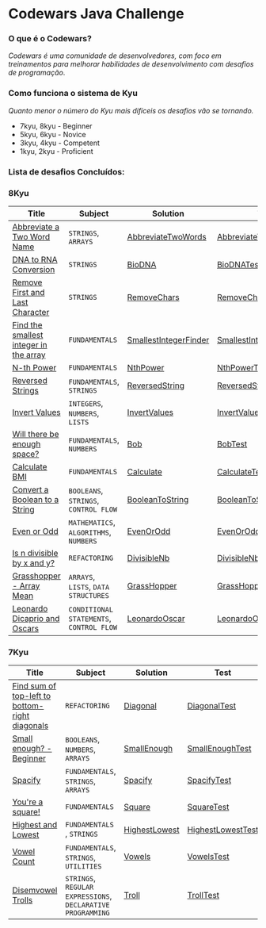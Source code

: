 #  Codewars Java Challenge

### O que é o Codewars?
_Codewars é uma comunidade de desenvolvedores, com foco em treinamentos para melhorar habilidades de desenvolvimento com
desafios de programação_.

### Como funciona o sistema de Kyu
_Quanto menor o número do Kyu mais difíceis os desafios vão se tornando._

- 7kyu, 8kyu - Beginner
- 5kyu, 6kyu - Novice
- 3kyu, 4kyu - Competent
- 1kyu, 2kyu - Proficient


### Lista de desafios Concluídos: 


### 8Kyu 

| Title                                                                                            | Subject                                  | Solution                                                                                                                                      | Test                                                                                                                                                  |
|--------------------------------------------------------------------------------------------------|------------------------------------------|-----------------------------------------------------------------------------------------------------------------------------------------------|-------------------------------------------------------------------------------------------------------------------------------------------------------|
| [Abbreviate a Two Word Name](https://www.codewars.com/kata/57eadb7ecd143f4c9c0000a3)             | `STRINGS`, `ARRAYS`                      | [AbbreviateTwoWords](https://github.com/CleuJunior/Codewars-Java/blob/main/src/main/java/com/br/javawars/kyu_8/AbbreviateTwoWords.java)       | [AbbreviateTwoWordsTest](https://github.com/CleuJunior/Codewars-Java/blob/main/src/test/java/com/br/javawars/kyu_8/AbbreviateTwoWordsTest.java)       |
| [DNA to RNA Conversion](https://www.codewars.com/kata/5556282156230d0e5e000089)                  | `STRINGS`                                | [BioDNA](https://github.com/CleuJunior/Codewars-Java/blob/main/src/main/java/com/br/javawars/kyu_8/BioDNA.java)                               | [BioDNATest](https://github.com/CleuJunior/Codewars-Java/blob/main/src/test/java/com/br/javawars/kyu_8/BioDNATest.java)                               |
| [Remove First and Last Character](https://www.codewars.com/kata/56bc28ad5bdaeb48760009b0)        | `STRINGS`                                | [RemoveChars](https://github.com/CleuJunior/Codewars-Java/blob/main/src/main/java/com/br/javawars/kyu_8/RemoveChars.java)                     | [RemoveCharsTest](https://github.com/CleuJunior/Codewars-Java/blob/main/src/test/java/com/br/javawars/kyu_8/RemoveCharsTest.java)                     |
| [Find the smallest integer in the array](https://www.codewars.com/kata/55a2d7ebe362935a210000b2) | `FUNDAMENTALS`                           | [SmallestIntegerFinder](https://github.com/CleuJunior/Codewars-Java/blob/main/src/main/java/com/br/javawars/kyu_8/SmallestIntegerFinder.java) | [SmallestIntegerFinderTest](https://github.com/CleuJunior/Codewars-Java/blob/main/src/test/java/com/br/javawars/kyu_8/SmallestIntegerFinderTest.java) |
| [N-th Power](https://www.codewars.com/kata/57d814e4950d8489720008db)                             | `FUNDAMENTALS`                           | [NthPower](https://github.com/CleuJunior/Codewars-Java/blob/main/src/main/java/com/br/javawars/kyu_8/NthPower.java)                           | [NthPowerTest](https://github.com/CleuJunior/Codewars-Java/blob/main/src/test/java/com/br/javawars/kyu_8/NthPowerTest.java)                           |
| [Reversed Strings](https://www.codewars.com/kata/5168bb5dfe9a00b126000018)                       | `FUNDAMENTALS`, `STRINGS`                | [ReversedString](https://github.com/CleuJunior/Codewars-Java/blob/main/src/main/java/com/br/javawars/kyu_8/ReversedString.java)               | [ReversedStringTest](https://github.com/CleuJunior/Codewars-Java/tree/main/src/test/java/com/br/javawars/kyu_8)                                       |
| [Invert Values](https://www.codewars.com/kata/5899dc03bc95b1bf1b0000ad)                          | `INTEGERS`, `NUMBERS`, `LISTS`           | [InvertValues](https://github.com/CleuJunior/Codewars-Java/blob/main/src/main/java/com/br/javawars/kyu_8/InvertValues.java)                   | [InvertValuesTest](https://github.com/CleuJunior/Codewars-Java/blob/main/src/test/java/com/br/javawars/kyu_8/InvertValuesTest.java)                   |
| [Will there be enough space?](https://www.codewars.com/kata/5875b200d520904a04000003)            | `FUNDAMENTALS`, `NUMBERS`                | [Bob](https://github.com/CleuJunior/Codewars-Java/blob/main/src/main/java/com/br/javawars/kyu_8/Bob.java)                                     | [BobTest](https://github.com/CleuJunior/Codewars-Java/blob/main/src/test/java/com/br/javawars/kyu_8/BobTest.java)                                     |
| [Calculate BMI](https://www.codewars.com/kata/57a429e253ba3381850000fb)                          | `FUNDAMENTALS`                           | [Calculate](https://github.com/CleuJunior/Codewars-Java/blob/main/src/main/java/com/br/javawars/kyu_8/Calculate.java)                         | [CalculateTest](https://github.com/CleuJunior/Codewars-Java/blob/main/src/test/java/com/br/javawars/kyu_8/CalculateTest.java)                         |
| [Convert a Boolean to a String](https://www.codewars.com/kata/551b4501ac0447318f0009cd)          | `BOOLEANS`, `STRINGS`, `CONTROL FLOW`    | [BooleanToString](https://github.com/CleuJunior/Codewars-Java/blob/main/src/main/java/com/br/javawars/kyu_8/BooleanToString.java)             | [BooleanToStringTest](https://github.com/CleuJunior/Codewars-Java/blob/main/src/test/java/com/br/javawars/kyu_8/BooleanToStringTest.java)             |
| [Even or Odd](https://www.codewars.com/kata/53da3dbb4a5168369a0000fe)                            | `MATHEMATICS`, `ALGORITHMS`, `NUMBERS`   | [EvenOrOdd](https://github.com/CleuJunior/Codewars-Java/blob/main/src/main/java/com/br/javawars/kyu_8/EvenOrOdd.java)                         | [EvenOrOddTest](https://github.com/CleuJunior/Codewars-Java/blob/main/src/test/java/com/br/javawars/kyu_8/EvenOrOddTest.java)                         |
| [Is n divisible by x and y?](https://www.codewars.com/kata/5545f109004975ea66000086)             | `REFACTORING`                            | [DivisibleNb](https://github.com/CleuJunior/Codewars-Java/blob/main/src/main/java/com/br/javawars/kyu_8/DivisibleNb.java)                     | [DivisibleNbTest](https://github.com/CleuJunior/Codewars-Java/blob/main/src/test/java/com/br/javawars/kyu_8/DivisibleNbTest.java)                     |
| [Grasshopper - Array Mean](https://www.codewars.com/kata/55d277882e139d0b6000005d)               | `ARRAYS`, `LISTS`, `DATA STRUCTURES`     | [GrassHopper](https://github.com/CleuJunior/Codewars-Java/blob/main/src/main/java/com/br/javawars/kyu_8/GrassHopper.java)                     | [GrassHopperTest](https://github.com/CleuJunior/Codewars-Java/blob/main/src/test/java/com/br/javawars/kyu_8/GrassHopperTest.java)                     |
| [Leonardo Dicaprio and Oscars](https://www.codewars.com/kata/56d49587df52101de70011e4)           | `CONDITIONAL STATEMENTS`, `CONTROL FLOW` | [LeonardoOscar](https://github.com/CleuJunior/Codewars-Java/blob/main/src/main/java/com/br/javawars/kyu_8/LeonardoOscar.java)                 | [LeonardoOscarTest](https://github.com/CleuJunior/Codewars-Java/blob/main/src/test/java/com/br/javawars/kyu_8/LeonardoOscarTest.java)                 |

### 7Kyu

| Title                                                                                                    | Subject                                                     | Solution                                                                                                                      | Test                                                                                                                                  |
|----------------------------------------------------------------------------------------------------------|-------------------------------------------------------------|-------------------------------------------------------------------------------------------------------------------------------|---------------------------------------------------------------------------------------------------------------------------------------|
| [Find sum of top-left to bottom-right diagonals](https://www.codewars.com/kata/5545f109004975ea66000086) | `REFACTORING`                                               | [Diagonal](https://github.com/CleuJunior/Codewars-Java/blob/main/src/main/java/com/br/javawars/kyu_7/Diagonal.java)           | [DiagonalTest](https://github.com/CleuJunior/Codewars-Java/blob/main/src/test/java/com/br/javawars/kyu_7/DiagonalTest.java)           |
| [Small enough? - Beginner](https://www.codewars.com/kata/57cc981a58da9e302a000214)                       | `BOOLEANS`, `NUMBERS`, `ARRAYS`                             | [SmallEnough](https://github.com/CleuJunior/Codewars-Java/blob/main/src/main/java/com/br/javawars/kyu_7/SmallEnough.java)     | [SmallEnoughTest](https://github.com/CleuJunior/Codewars-Java/blob/main/src/test/java/com/br/javawars/kyu_7/SmallEnoughTest.java)     |
| [Spacify](https://www.codewars.com/kata/57f8ee485cae443c4d000127)                                        | `FUNDAMENTALS`, `STRINGS`, `ARRAYS`                         | [Spacify](https://github.com/CleuJunior/Codewars-Java/blob/main/src/main/java/com/br/javawars/kyu_7/Spacify.java)             | [SpacifyTest](https://github.com/CleuJunior/Codewars-Java/blob/main/src/test/java/com/br/javawars/kyu_7/SpacifyTest.java)             |
| [You're a square!](https://www.codewars.com/kata/54c27a33fb7da0db0100040e)                               | `FUNDAMENTALS`                                              | [Square](https://github.com/CleuJunior/Codewars-Java/blob/main/src/main/java/com/br/javawars/kyu_7/Square.java)               | [SquareTest](https://github.com/CleuJunior/Codewars-Java/blob/main/src/test/java/com/br/javawars/kyu_7/SquareTest.java)               |
| [Highest and Lowest](https://www.codewars.com/kata/554b4ac871d6813a03000035)                             | `FUNDAMENTALS`    , `STRINGS`                               | [HighestLowest](https://github.com/CleuJunior/Codewars-Java/blob/main/src/main/java/com/br/javawars/kyu_7/HighestLowest.java) | [HighestLowestTest](https://github.com/CleuJunior/Codewars-Java/blob/main/src/test/java/com/br/javawars/kyu_7/HighestLowestTest.java) |
| [Vowel Count](https://www.codewars.com/kata/54ff3102c1bad923760001f3)                                    | `FUNDAMENTALS`, `STRINGS`, `UTILITIES`                      | [Vowels](https://github.com/CleuJunior/Codewars-Java/blob/main/src/main/java/com/br/javawars/kyu_7/Vowels.java)               | [VowelsTest](https://github.com/CleuJunior/Codewars-Java/blob/main/src/test/java/com/br/javawars/kyu_7/VowelsTest.java)               |
| [Disemvowel Trolls](https://www.codewars.com/kata/52fba66badcd10859f00097e)                              | `STRINGS`, `REGULAR EXPRESSIONS`, `DECLARATIVE PROGRAMMING` | [Troll](https://github.com/CleuJunior/Codewars-Java/blob/main/src/main/java/com/br/javawars/kyu_7/Troll.java)                 | [TrollTest](https://github.com/CleuJunior/Codewars-Java/blob/main/src/test/java/com/br/javawars/kyu_7/TrollTest.java)                 |
